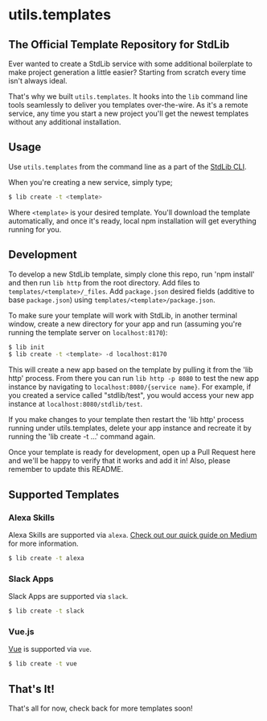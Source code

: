 # utils.templates

## The Official Template Repository for StdLib

Ever wanted to create a StdLib service with some additional boilerplate to
make project generation a little easier? Starting from scratch every time isn't
always ideal.

That's why we built `utils.templates`. It hooks into the `lib` command line
tools seamlessly to deliver you templates over-the-wire. As it's a remote
service, any time you start a new project you'll get the newest templates
without any additional installation.

## Usage

Use `utils.templates` from the command line as a part of the [StdLib CLI](https://github.com/stdlib/lib).

When you're creating a new service, simply type;

```bash
$ lib create -t <template>
```

Where `<template>` is your desired template. You'll download the template
automatically, and once it's ready, local npm installation will get everything
running for you.

## Development

To develop a new StdLib template, simply clone this repo, run 'npm install'
and then run `lib http` from the root directory. Add files to
`templates/<template>/_files`. Add `package.json` desired fields (additive to
base `package.json`) using `templates/<template>/package.json`.

To make sure your template will work with StdLib, in another terminal window,
create a new directory for your app and run (assuming you're running the
template server on `localhost:8170`):

```bash
$ lib init
$ lib create -t <template> -d localhost:8170
```

This will create a new app based on the template by pulling it from the 'lib http'
process. From there you can run `lib http -p 8080` to test the new app instance
by navigating to `localhost:8080/{service name}`. For example, if you created a
service called "stdlib/test", you would access your new app instance at
`localhost:8080/stdlib/test`.

If you make changes to your template then restart the 'lib http' process running
under utils.templates, delete your app instance and recreate it by running the
'lib create -t ...' command again.

Once your template is ready for development, open up a Pull Request here and
we'll be happy to verify that it works and add it in! Also, please remember to
update this README.

## Supported Templates

### Alexa Skills

Alexa Skills are supported via `alexa`.
[Check out our quick guide on Medium](https://hackernoon.com/build-an-alexa-skill-in-7-minutes-flat-with-node-js-and-stdlib-70611f58c37f)
for more information.

```bash
$ lib create -t alexa
```

### Slack Apps

Slack Apps are supported via `slack`.

```bash
$ lib create -t slack
```

### Vue.js

[Vue](https://vuejs.org) is supported via `vue`.

```bash
$ lib create -t vue
```

## That's It!

That's all for now, check back for more templates soon!
